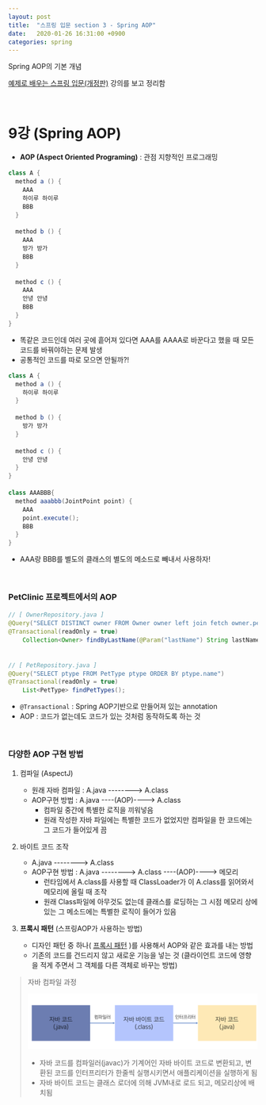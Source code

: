 ```yaml
---
layout: post
title:  "스프링 입문 section 3 - Spring AOP"
date:   2020-01-26 16:31:00 +0900
categories: spring
---
```

Spring AOP의 기본 개념

[예제로 배우는 스프링 입문(개정판)][inflearn-link] 강의를 보고 정리함

<br/>

# 9강 (Spring AOP)

* **AOP (Aspect Oriented Programing)** : 관점 지향적인 프로그래밍

```java
class A {
  method a () {
    AAA
    하이루 하이루
    BBB
  }
  
  method b () {
    AAA
    방가 방가
    BBB
  }
  
  method c () {
    AAA
    안녕 안녕
    BBB
  }
}
```

* 똑같은 코드인데 여러 곳에 흩어져 있다면 AAA를 AAAA로 바꾼다고 했을 때 모든 코드를 바꿔야하는 문제 발생
* 공통적인 코드를 따로 모으면 안될까?!

```java
class A {
  method a () {
    하이루 하이루
  }
  
  method b () {
    방가 방가
  }
  
  method c () {
    안녕 안녕
  }
}

class AAABBB{
  method aaabbb(JointPoint point) {
    AAA
    point.execute();
    BBB
  }
}
```

* AAA랑 BBB를 별도의 클래스의 별도의 메소드로 빼내서 사용하자!

<br/>

### PetClinic 프로젝트에서의 AOP

```java
// [ OwnerRepository.java ]
@Query("SELECT DISTINCT owner FROM Owner owner left join fetch owner.pets WHERE owner.lastName LIKE :lastName%")
@Transactional(readOnly = true)
    Collection<Owner> findByLastName(@Param("lastName") String lastName);


// [ PetRepository.java ]
@Query("SELECT ptype FROM PetType ptype ORDER BY ptype.name")
@Transactional(readOnly = true)
    List<PetType> findPetTypes();
```

* `@Transactional` : Spring AOP기반으로 만들어져 있는 annotation
*  AOP : 코드가 없는데도 코드가 있는 것처럼 동작하도록 하는 것 

<br/>

### 다양한 AOP 구현 방법

1. 컴파일 (AspectJ)
   * 원래 자바 컴파일 : A.java --------> A.class
   * AOP구현 방법 : A.java ----(AOP)----> A.class
     * 컴파일 중간에 특별한 로직을 끼워넣음
     * 원래 작성한 자바 파일에는 특별한 코드가 없었지만 컴파일을 한 코드에는 그 코드가 들어있게 끔

2. 바이트 코드 조작
   *  A.java --------> A.class
   * AOP구현 방법 :  A.java --------> A.class ----(AOP)----> 메모리
     * 런타임에서 A.class를 사용할 때 ClassLoader가 이 A.class를 읽어와서 메모리에 올릴 때 조작 
     * 원래 Class파일에 아무것도 없는데 클래스를 로딩하는 그 시점 메모리 상에 있는 그 메소드에는 특별한 로직이 들어가 있음
3. **프록시 패턴** (스프링AOP가 사용하는 방법)
   * 디자인 패턴 중 하나( [프록시 패턴][proxy-pattern] )를 사용해서 AOP와 같은 효과를 내는 방법
   * 기존의 코드를 건드리지 않고 새로운 기능을 넣는 것 (클라이언트 코드에 영향을 적게 주면서 그 객체를 다른 객체로 바꾸는 방법)



> 자바 컴파일 과정
>
> ![image-20200126161943326](../assets/image/image-20200126161943326.png)
>
> * 자바 코드를 컴파일러(javac)가 기계어인 자바 바이트 코드로 변환되고, 변환된 코드를 인터프리터가 한줄씩 실행시키면서 애플리케이션을 실행하게 됨
> * 자바 바이트 코드는 클래스 로더에 의해 JVM내로 로드 되고, 메모리상에 배치됨



[inflearn-link]:https://www.inflearn.com/course/spring_revised_edition

[proxy-pattern]:https://refactoring.guru/design-patterns/proxy